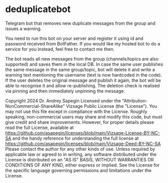 # deduplicatebot
Telegram bot that removes new duplicate messages from the group and issues a warning.

You need to run this bot on your server and register it using id and password received from BotFather. If you would like my hosted bot to do a service for you instead, feel free to contact me then.

The bot reads all new messages from the group (channels/topics are also supported) and saves them in the local DB. In case the same user publishes the same message in the same group/topic, bot will delete it and write a warning text mentioning the username (text is now hardcoded in the code). If the user deletes the original message and publish it again, the bot will be able to recognise it and allow  re-publishing. The deletion check is realised via pinning and then immediately unpinning the message.



Copyright 2024 Dr. Andrey Sapegin
Licensed under the "Attribution-NonCommercial-ShareAlike" Vizsage
Public License (the "License"). You may not use this file except
in compliance with the License. Roughly speaking, non-commercial
users may share and modify this code, but must give credit and 
share improvements. However, for proper details please 
read the full License, available at
https://github.com/asapegin/licenses/blob/main/Vizsage-License-BY-NC-SA
and the handy reference for understanding the full license at 
https://github.com/asapegin/licenses/blob/main/Vizsage-Deed-BY-NC-SA
Please contact the author for any other kinds of use.
Unless required by applicable law or agreed to in writing, any
software distributed under the License is distributed on an 
"AS IS" BASIS, WITHOUT WARRANTIES OR CONDITIONS OF ANY KIND, 
either express or implied. See the License for the specific 
language governing permissions and limitations under the License.
